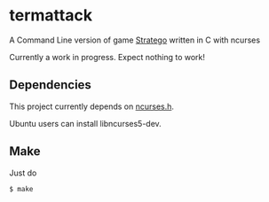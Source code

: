 # termattack
A Command Line version of game [Stratego](http://www.stratego.com/en/play/stratego-rules/) written in C with ncurses

Currently a work in progress. Expect nothing to work!

## Dependencies
This project currently depends on [ncurses.h](https://en.wikipedia.org/wiki/Ncurses).

Ubuntu users can install libncurses5-dev.

## Make

Just do

`$ make`

